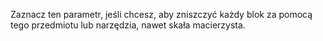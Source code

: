 Zaznacz ten parametr, jeśli chcesz, aby zniszczyć każdy blok za pomocą tego przedmiotu lub narzędzia, nawet skała macierzysta.